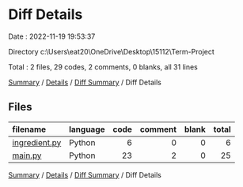 # Diff Details

Date : 2022-11-19 19:53:37

Directory c:\\Users\\eat20\\OneDrive\\Desktop\\15112\\Term-Project

Total : 2 files,  29 codes, 2 comments, 0 blanks, all 31 lines

[Summary](results.md) / [Details](details.md) / [Diff Summary](diff.md) / Diff Details

## Files
| filename | language | code | comment | blank | total |
| :--- | :--- | ---: | ---: | ---: | ---: |
| [ingredient.py](/ingredient.py) | Python | 6 | 0 | 0 | 6 |
| [main.py](/main.py) | Python | 23 | 2 | 0 | 25 |

[Summary](results.md) / [Details](details.md) / [Diff Summary](diff.md) / Diff Details